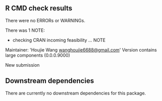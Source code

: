 ## R CMD check results
There were no ERRORs or WARNINGs. 

There was 1 NOTE:

* checking CRAN incoming feasibility ... NOTE

Maintainer: 'Houjie Wang <wanghoujie6688@gmail.com>'
Version contains large components (0.0.0.9000)

New submission

## Downstream dependencies 
There are currently no downstream dependencies for this package.